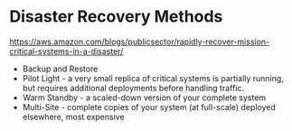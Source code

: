 # Disaster Recovery Methods
https://aws.amazon.com/blogs/publicsector/rapidly-recover-mission-critical-systems-in-a-disaster/
- Backup and Restore
- Pilot Light - a very small replica of critical systems is partially running, but requires additional deployments before handling traffic.
- Warm Standby - a scaled-down version of your complete system
- Multi-Site - complete copies of your system (at full-scale) deployed elsewhere, most expensive
